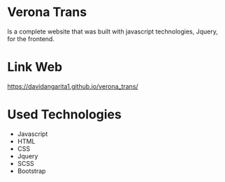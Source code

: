 # Verona Trans
Is a complete website that was built with javascript technologies, Jquery, for the frontend.

# Link Web
https://davidangarita1.github.io/verona_trans/

# Used Technologies
* Javascript
* HTML
* CSS
* Jquery
* SCSS
* Bootstrap
